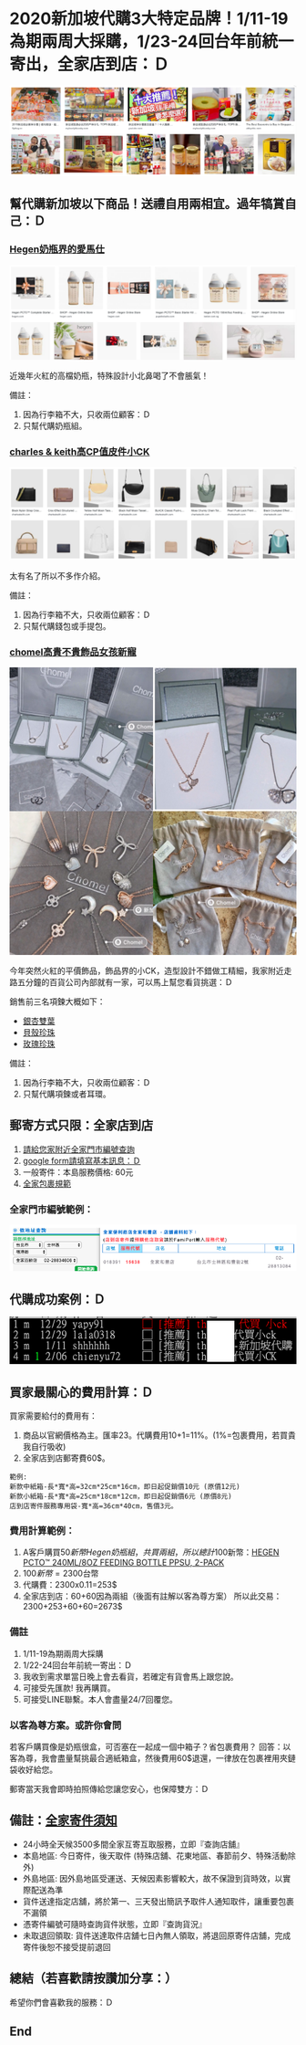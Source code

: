 # 2020新加坡代購3大特定品牌！1/11-19為期兩周大採購，1/23-24回台年前統一寄出，全家店到店：Ｄ 
![f1](https://github.com/HCH1/blog/blob/master/fig/helpbuy0.png)

## 幫代購新加坡以下商品！送禮自用兩相宜。過年犒賞自己：Ｄ

### [Hegen奶瓶界的愛馬仕](https://www.hegen.com/shop)
![f1](https://github.com/HCH1/blog/blob/master/fig/helpbuy2.png)

近幾年火紅的高檔奶瓶，特殊設計小北鼻喝了不會脹氣！

備註：
1. 因為行李箱不大，只收兩位顧客：Ｄ
1. 只幫代購奶瓶組。


### [charles & keith高CP值皮件小CK](https://www.charleskeith.com/sg/bags)
![f1](https://github.com/HCH1/blog/blob/master/fig/helpbuy4.png)

太有名了所以不多作介紹。

備註：
1. 因為行李箱不大，只收兩位顧客：Ｄ
1. 只幫代購錢包或手提包。


### [chomel高貴不貴飾品女孩新寵](https://www.chomel.com.sg/collections/cubic-zirconia/Necklace)
![f1](https://github.com/HCH1/blog/blob/master/fig/helpbuy31.jpg)

今年突然火紅的平價飾品，飾品界的小CK，造型設計不錯做工精細，我家附近走路五分鐘的百貨公司內部就有一家，可以馬上幫您看貨挑選：Ｄ

銷售前三名項鍊大概如下：

- [銀杏雙葉](https://www.chomel.com.sg/collections/cubic-zirconia/products/cubic-zirconia-necklace-24)
- [貝殼珍珠](https://www.chomel.com.sg/collections/cubic-zirconia/products/cubic-zirconia-pendant-necklace-51)
- [玫瑰珍珠](https://www.chomel.com.sg/collections/cubic-zirconia/products/simulated-pearl-and-cubic-zirconia-long-necklace-1)

備註：
1. 因為行李箱不大，只收兩位顧客：Ｄ
1. 只幫代購項鍊或者耳環。


## 郵寄方式只限：全家店到店
1. [請給您家附近全家門市編號查詢](https://www.famiport.com.tw/Web_Famiport/page/ShopQuery.aspx)
1. [google form請填寫基本訊息：Ｄ](https://docs.google.com/forms/d/e/1FAIpQLSen2EU8UAV1az6cxFU3o_8dmL2B2JJyuRmERtOzXKJy_5O8dA/viewform?usp=pp_url)
1. 一般寄件：本島服務價格: 60元
1. [全家包裹規範](https://www.famiport.com.tw/Web_Famiport/page/service_caption.aspx?MN=5&CN=1141)

### 全家門市編號範例：
![f1](https://github.com/HCH1/blog/blob/master/fig/helpbuy1.png)

## 代購成功案例：Ｄ
![f1](https://github.com/HCH1/blog/blob/master/fig/helpbuy5.png)


## 買家最關心的費用計算：Ｄ
買家需要給付的費用有：
1. 商品以官網價格為主。匯率23。代購費用10+1=11%。(1%=包裹費用，若買貴我自行吸收)
1. 全家店到店郵寄費60$。
```
範例: 
新款中紙箱-長*寬*高=32cm*25cm*16cm，即日起促銷價10元 (原價12元)
新款小紙箱-長*寬*高=25cm*18cm*12cm，即日起促銷價6元 (原價8元)
店到店寄件服務專用袋-寬*高=36cm*40cm，售價3元。
```

### 費用計算範例：
1. A客戶購買50$新幣Hegen奶瓶組，共買兩組，所以總計100$新幣：[HEGEN PCTO™ 240ML/8OZ FEEDING BOTTLE PPSU, 2-PACK](https://www.hegen.com/shop/feeding-bottle/hegen-pcto-240ml8oz-feeding-bottle-2-pack-ppsu)
1. 100$新幣=2300$台幣
1. 代購費：2300x0.11=253$
1. 全家店到店：60+60因為兩組（後面有註解以客為尊方案）
所以此交易：2300+253+60+60=2673$

### 備註
1. 1/11-19為期兩周大採購
1. 1/22-24回台年前統一寄出：Ｄ 
1. 我收到需求單當日晚上會去看貨，若確定有貨會馬上跟您說。
1. 可接受先匯款! 我再購買。
1. 可接受LINE聯繫。本人會盡量24/7回覆您。

### 以客為尊方案。或許你會問
若客戶購買像是奶瓶很盒，可否塞在一起成一個中箱子？省包裹費用？
回答：以客為尊，我會盡量幫挑最合適紙箱盒，然後費用60$退還，一律放在包裹裡用夾鏈袋收好給您。

郵寄當天我會即時拍照傳給您讓您安心，也保障雙方：Ｄ

## 備註：[全家寄件須知](https://www.famiport.com.tw/Web_Famiport/page/service_caption.aspx?MN=5&CN=1141)
- 24小時全天候3500多間全家互寄互取服務，立即『查詢店舖』
- 本島地區: 今日寄件，後天取件 (特殊店舖、花東地區、春節前夕、特殊活動除外)
- 外島地區: 因外島地區受運送、天候因素影響較大，故不保證到貨時效，以實際配送為準
- 貨件送達指定店舖，將於第一、三天發出簡訊予取件人通知取件，讓重要包裹不漏領
- 憑寄件編號可隨時查詢貨件狀態，立即『查詢貨況』
- 未取退回領取: 貨件送達取件店舖七日內無人領取，將退回原寄件店舖，完成寄件後恕不接受提前退回

## 總結（若喜歡請按讚加分享：）
希望你們會喜歡我的服務：Ｄ

## End
